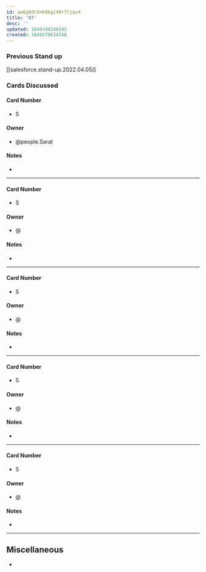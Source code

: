 ```yaml
---
id: aw6g8dr5nk9bgi49r7ljqv4
title: '07'
desc: ''
updated: 1649340246595
created: 1649270634348
---
```



### Previous Stand up
[[salesforce.stand-up.2022.04.05]]

### Cards Discussed
#### Card Number
- S
#### Owner
- @people.Sarat 
#### Notes
- 
---
#### Card Number
- S
#### Owner
- @ 
#### Notes
- 
---
#### Card Number
- S
#### Owner
- @ 
#### Notes
- 
---
#### Card Number
- S
#### Owner
- @ 
#### Notes
-
---
#### Card Number
- S
#### Owner
- @ 
#### Notes
-
---
## Miscellaneous
- 
